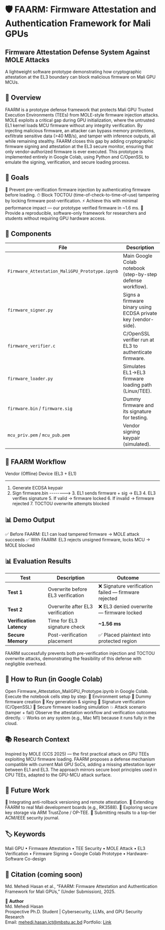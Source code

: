 # 🛡️ FAARM: Firmware Attestation and Authentication Framework for Mali GPUs
Firmware Attestation Defense System Against MOLE Attacks
--------------------------------------------------------
A lightweight software prototype demonstrating how cryptographic attestation at the EL3 boundary can block malicious firmware on Mali GPU MCUs.

## 📌 Overview
FAARM is a prototype defense framework that protects Mali GPU Trusted Execution Environments (TEEs) from MOLE-style firmware injection attacks.
MOLE exploits a critical gap during GPU initialization, where the untrusted EL1 kernel loads MCU firmware without any integrity verification. By injecting malicious firmware, an attacker can bypass memory protections, exfiltrate sensitive data (>40 MB/s), and tamper with inference outputs, all while remaining stealthy.
FAARM closes this gap by adding cryptographic firmware signing and attestation at the EL3 secure monitor, ensuring that only vendor-authorized firmware is ever executed.
This prototype is implemented entirely in Google Colab, using Python and C/OpenSSL to emulate the signing, verification, and secure loading process.

## 🎯 Goals
🔐 Prevent pre-verification firmware injection by authenticating firmware before loading.
⏱ Block TOCTOU (time-of-check-to-time-of-use) tampering by locking firmware post-verification.
⚡ Achieve this with minimal performance impact — our prototype verified firmware in ~1.6 ms.
🧠 Provide a reproducible, software-only framework for researchers and students without requiring GPU hardware access.

## 🧩 Components
| File                                           | Description                                                    |
| ---------------------------------------------- | -------------------------------------------------------------- |
| `Firmware_Attestation_MaliGPU_Prototype.ipynb` | Main Google Colab notebook (step-by-step defense workflow).    |
| `firmware_signer.py`                           | Signs a firmware binary using ECDSA private key (vendor-side). |
| `firmware_verifier.c`                          | C/OpenSSL verifier run at EL3 to authenticate firmware.        |
| `firmware_loader.py`                           | Simulates EL1→EL3 firmware loading path (Linux/TEE).           |
| `firmware.bin` / `firmware.sig`                | Dummy firmware and its signature for testing.                  |
| `mcu_priv.pem` / `mcu_pub.pem`                 | Vendor signing keypair (simulated).                            |


## 🔄 FAARM Workflow
Vendor (Offline)                Device (EL3 + EL1)
-----------------               -----------------------------
1. Generate ECDSA keypair
2. Sign firmware.bin  --------> 3. EL1 sends firmware + sig → EL3
                                4. EL3 verifies signature
                                5. If valid → firmware locked
                                6. If invalid → firmware rejected
                                7. TOCTOU overwrite attempts blocked


## 📊 Demo Output
✅ Before FAARM: EL1 can load tampered firmware → MOLE attack succeeds
✅ With FAARM: EL3 rejects unsigned firmware, locks MCU → MOLE blocked

## 📊 Evaluation Results
| Test                     | Description                       | Outcome                                             |
| ------------------------ | --------------------------------- | --------------------------------------------------- |
| **Test 1**               | Overwrite before EL3 verification | ❌ Signature verification failed — firmware rejected |
| **Test 2**               | Overwrite after EL3 verification  | ❌ EL3 denied overwrite — firmware locked            |
| **Verification Latency** | Time for EL3 signature check      | **~1.56 ms**                                        |
| **Secure Memory**        | Post-verification placement       | ✅ Placed plaintext into protected region            |

FAARM successfully prevents both pre-verification injection and TOCTOU overwrite attacks, demonstrating the feasibility of this defense with negligible overhead.

## 🚀 How to Run (in Google Colab)
Open Firmware_Attestation_MaliGPU_Prototype.ipynb in Google Colab.
Execute the notebook cells step by step:
🔧 Environment setup
📝 Dummy firmware creation
🔑 Key generation & signing
🧠 Signature verification (C/OpenSSL)
🧰 Secure firmware loading simulation
💥 Attack scenario (tamper + fail)
Observe the attestation workflow and verification outcomes directly.
💡 Works on any system (e.g., Mac M1) because it runs fully in the cloud.

## 📚 Research Context
Inspired by MOLE (CCS 2025) — the first practical attack on GPU TEEs exploiting MCU firmware loading.
FAARM proposes a defense mechanism compatible with current Mali GPU SoCs, adding a missing attestation layer between EL1 and EL3.
The approach mirrors secure boot principles used in CPU TEEs, adapted to the GPU-MCU attack surface.


## 🧭 Future Work
🔄 Integrating anti-rollback versioning and remote attestation.
🧠 Extending FAARM to real Mali development boards (e.g., RK3588).
📡 Exploring secure key storage via ARM TrustZone / OP-TEE.
📑 Submitting results to a top-tier ACM/IEEE security journal.

## 🏷️ Keywords
Mali GPU • Firmware Attestation • TEE Security • MOLE Attack • EL3 Verification • Firmware Signing • Google Colab Prototype • Hardware-Software Co-design

## 📝 Citation (coming soon)
Md. Mehedi Hasan et al.,
“FAARM: Firmware Attestation and Authentication Framework for Mali GPUs,”
(Under Submission), 2025.

👤 **Author**  
Md. Mehedi Hasan  
Prospective Ph.D. Student | Cybersecurity, LLMs, and GPU Security Research  
Email: [mehedi.hasan.ict@mbstu.ac.bd](mehedi.hasan.ict@mbstu.ac.bd)
Portfolio: [Link](https://md-mehedi-hasan-resume.vercel.app/)
